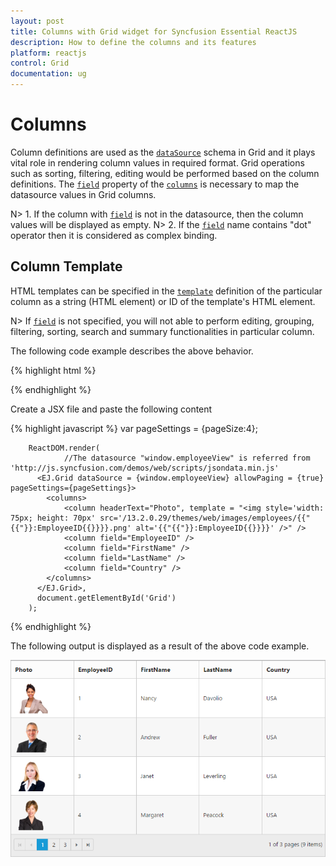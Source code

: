 ```yaml
---
layout: post
title: Columns with Grid widget for Syncfusion Essential ReactJS
description: How to define the columns and its features
platform: reactjs
control: Grid
documentation: ug
--- 
```

# Columns

Column definitions are used as the [`dataSource`](http://help.syncfusion.com/api/js/ejgrid#members:datasource "dataSource") schema in Grid and it plays vital role in rendering column values in required format. Grid operations such as sorting, filtering, editing would be performed based on the column definitions. The [`field`](http://help.syncfusion.com/api/js/ejgrid#members:columns-field "field") property of the [`columns`](http://help.syncfusion.com/api/js/ejgrid#members:columns "columns") is necessary to map the datasource values in Grid columns.

N> 1. If the column with [`field`](http://help.syncfusion.com/api/js/ejgrid#members:columns-field "field") is not in the datasource, then the column values will be displayed as empty.
N> 2. If the [`field`](http://help.syncfusion.com/api/js/ejgrid#members:columns-field "field") name contains "dot" operator then it is considered as complex binding.

## Column Template

HTML templates can be specified in the [`template`](http://help.syncfusion.com/api/js/ejgrid#members:columns-template "template") definition of the particular column as a string (HTML element) or ID of the template's HTML element.

N> If [`field`](http://help.syncfusion.com/api/js/ejgrid#members:columns-field "field") is not specified, you will not able to perform editing, grouping, filtering, sorting, search and summary functionalities in particular column.

The following code example describes the above behavior.

{% highlight html %}
<div id="Grid"></div>
<script type="text/babel" src="app.jsx">
</script>
{% endhighlight %}

Create a JSX file and paste the following content

{% highlight javascript %}
		var pageSettings = {pageSize:4};

        ReactDOM.render(   
                //The datasource "window.employeeView" is referred from 'http://js.syncfusion.com/demos/web/scripts/jsondata.min.js'
		  <EJ.Grid dataSource = {window.employeeView} allowPaging = {true} pageSettings={pageSettings}>
            <columns>
                <column headerText="Photo", template = "<img style='width: 75px; height: 70px' src='/13.2.0.29/themes/web/images/employees/{{"{{"}}:EmployeeID{{}}}}.png' alt='{{"{{"}}:EmployeeID{{}}}}' />" />
                <column field="EmployeeID" />
                <column field="FirstName" />
                <column field="LastName" />
                <column field="Country" />
            </columns>    
          </EJ.Grid>,
          document.getElementById('Grid')
        );
{% endhighlight %}

The following output is displayed as a result of the above code example.

![](columns_images/columns_img1.png)